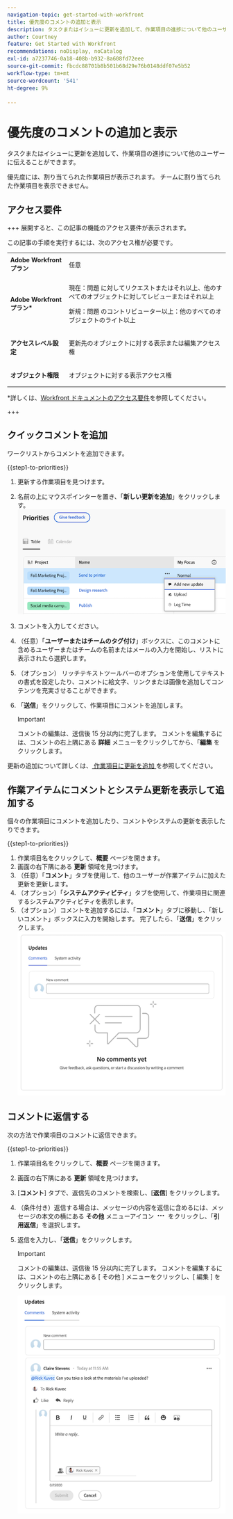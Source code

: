 ```yaml
---
navigation-topic: get-started-with-workfront
title: 優先度のコメントの追加と表示
description: タスクまたはイシューに更新を追加して、作業項目の進捗について他のユーザーに伝えることができます。
author: Courtney
feature: Get Started with Workfront
recommendations: noDisplay, noCatalog
exl-id: a7237746-0a18-408b-b932-8a608fd72eee
source-git-commit: fbcdc88701b8b501b68d29e76b0148ddf07e5b52
workflow-type: tm+mt
source-wordcount: '541'
ht-degree: 9%

---
```


# 優先度のコメントの追加と表示

タスクまたはイシューに更新を追加して、作業項目の進捗について他のユーザーに伝えることができます。

優先度には、割り当てられた作業項目が表示されます。 チームに割り当てられた作業項目を表示できません。

## アクセス要件

+++ 展開すると、この記事の機能のアクセス要件が表示されます。

この記事の手順を実行するには、次のアクセス権が必要です。

<table style="table-layout:auto"> 
 <col> 
 </col> 
 <col> 
 </col> 
 <tbody> 
  <tr> 
   <td role="rowheader"><strong>Adobe Workfront プラン</strong></td> 
   <td> <p>任意</p> </td> 
  </tr> 
  <tr> 
   <td role="rowheader"><strong>Adobe Workfront プラン*</strong></td> 
   <td> 
   <p>現在：問題 <!--and documents--> に対してリクエストまたはそれ以上、他のすべてのオブジェクトに対してレビューまたはそれ以上</p>
   <p>新規：問題 <!--and documents--> のコントリビューター以上：他のすべてのオブジェクトのライト以上</p> 
   </td> 
  </tr> 
  <tr> 
   <td role="rowheader"><strong>アクセスレベル設定</strong></td> 
   <td> <p>更新先のオブジェクトに対する表示または編集アクセス権</p></td> 
  </tr> 
  <tr> 
   <td role="rowheader"><strong>オブジェクト権限</strong></td> 
   <td> <p>オブジェクトに対する表示アクセス権</p></td> 
  </tr> 
 </tbody> 
</table>

*詳しくは、[Workfront ドキュメントのアクセス要件](/help/quicksilver/administration-and-setup/add-users/access-levels-and-object-permissions/access-level-requirements-in-documentation.md)を参照してください。

+++


## クイックコメントを追加

ワークリストからコメントを追加できます。

{{step1-to-priorities}}

1. 更新する作業項目を見つけます。
1. 名前の上にマウスポインターを置き、「**新しい更新を追加**」をクリックします。
   ![ 新しい更新を追加 ](assets/add-update.png)
   <!--new screen for prod ![Update](assets/update-log-upload.png)-->
1. コメントを入力してください。
1. （任意）「**ユーザーまたはチームのタグ付け**」ボックスに、このコメントに含めるユーザーまたはチームの名前またはメールの入力を開始し、リストに表示されたら選択します。
1. （オプション） リッチテキストツールバーのオプションを使用してテキストの書式を設定したり、コメントに絵文字、リンクまたは画像を追加してコンテンツを充実させることができます。
1. 「**送信**」をクリックして、作業項目にコメントを追加します。

   >[!IMPORTANT]
   >
   >コメントの編集は、送信後 15 分以内に完了します。 コメントを編集するには、コメントの右上隅にある **詳細** メニューをクリックしてから、「**編集** をクリックします。

更新の追加について詳しくは、[ 作業項目に更新を追加 ](/help/quicksilver/workfront-basics/updating-work-items-and-viewing-updates/update-work.md) を参照してください。

## 作業アイテムにコメントとシステム更新を表示して追加する

個々の作業項目にコメントを追加したり、コメントやシステムの更新を表示したりできます。

{{step1-to-priorities}}

1. 作業項目名をクリックして、**概要** ページを開きます。
1. 画面の右下隅にある **更新** 領域を見つけます。
1. （任意）「**コメント**」タブを使用して、他のユーザーが作業アイテムに加えた更新を更新します。
1. （オプション）「**システムアクティビティ**」タブを使用して、作業項目に関連するシステムアクティビティを表示します。
1. （オプション）コメントを追加するには、「**コメント**」タブに移動し、「新しいコメント」ボックスに入力を開始します。 完了したら、「**送信**」をクリックします。
   ![ 更新エリア ](assets/updates-area-in-overview.png)

## コメントに返信する

次の方法で作業項目のコメントに返信できます。

{{step1-to-priorities}}

1. 作業項目名をクリックして、**概要** ページを開きます。
1. 画面の右下隅にある **更新** 領域を見つけます。
1. [**コメント**] タブで、返信先のコメントを検索し、[**返信**] をクリックします。
1. （条件付き）返信する場合は、メッセージの内容を返信に含めるには、メッセージの本文の横にある **その他** メニューアイコン ![ その他メニュー ](assets/more-icon.png) をクリックし、「**引用返信**」を選択します。

1. 返信を入力し、「**送信**」をクリックします。

   >[!IMPORTANT]
   >
   >コメントの編集は、送信後 15 分以内に完了します。 コメントを編集するには、コメントの右上隅にある [ その他 ] メニューをクリックし、[ 編集 ] をクリックします。

   ![ コメントに返信 ](assets/reply-to-comment.png)
